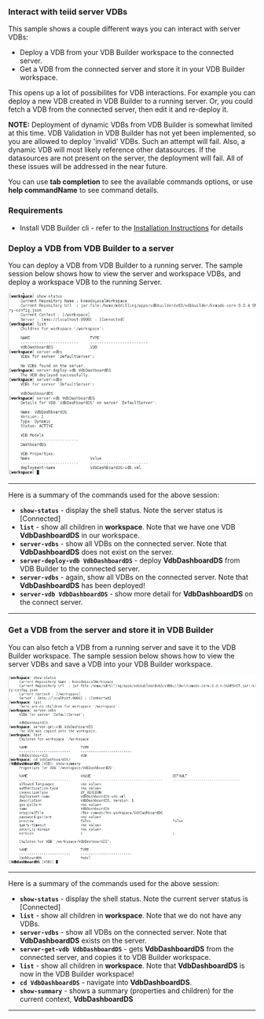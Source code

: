 ### Interact with teiid server VDBs

This sample shows a couple different ways you can interact with server VDBs:
* Deploy a VDB from your VDB Builder workspace to the connected server.
* Get a VDB from the connected server and store it in your VDB Builder workspace.

This opens up a lot of possibilites for VDB interactions.  For example you can deploy a new VDB created in VDB Builder to a running server.  Or, you could fetch a VDB from the connected server, then edit it and re-deploy it.

**NOTE:** Deployment of dynamic VDBs from VDB Builder is somewhat limited at this time.  VDB Validation in VDB Builder has not yet been implemented, so you are allowed to deploy 'invalid' VDBs.  Such an attempt will fail.  Also, a dynamic VDB will most likely reference other datasources.  If the datasources are not present on the server, the deployment will fail.  All of these issues will be addressed in the near future.

You can use __tab completion__ to see the available commands options, or use __help commandName__ to see command details.


### Requirements

* Install VDB Builder cli - refer to the [Installation Instructions](install-cli.md) for details


### Deploy a VDB from VDB Builder to a server

You can deploy a VDB from VDB Builder to a running server.  The sample session below shows how to view the server and workspace VDBs, and deploy a workspace VDB to the running Server.

![Deploy VDB to Server](img/cli-deploy-vdb-to-server.png)

---
Here is a summary of the commands used for the above session:

* __`show-status`__ - display the shell status.  Note the server status is [Connected]
* __`list`__ - show all children in __workspace__.  Note that we have one VDB __VdbDashboardDS__ in our workspace.
* __`server-vdbs`__ - show all VDBs on the connected server.  Note that __VdbDashboardDS__ does not exist on the server.
* __`server-deploy-vdb VdbDashboardDS`__ - deploy __VdbDashboardDS__ from VDB Builder to the connected server.
* __`server-vdbs`__ - again, show all VDBs on the connected server.  Note that __VdbDashboardDS__ has been deployed!
* __`server-vdb VdbDashboardDS`__ - show more detail for __VdbDashboardDS__ on the connect server.

---

### Get a VDB from the server and store it in VDB Builder

You can also fetch a VDB from a running server and save it to the VDB Builder workspace.  The sample session below shows how to view the server VDBs and save a VDB into your VDB Builder workspace.

![Get VDB from Server](img/cli-get-vdb-from-server.png)

---
Here is a summary of the commands used for the above session:

* __`show-status`__ - display the shell status.  Note the current server status is [Connected]
* __`list`__ - show all children in __workspace__.  Note that we do not have any VDBs.
* __`server-vdbs`__ - show all VDBs on the connected server.  Note that __VdbDashboardDS__ exists on the server. 
* __`server-get-vdb VdbDashboardDS`__ - gets __VdbDashboardDS__ from the connected server, and copies it to VDB Builder workspace.
* __`list`__ - show all children in __workspace__.  Note that __VdbDashboardDS__ is now in the VDB Builder workspace!
* __`cd VdbDashboardDS`__ - navigate into __VdbDashboardDS__.
* __`show-summary`__ - shows a summary (properties and children) for the current context, __VdbDashboardDS__

---
